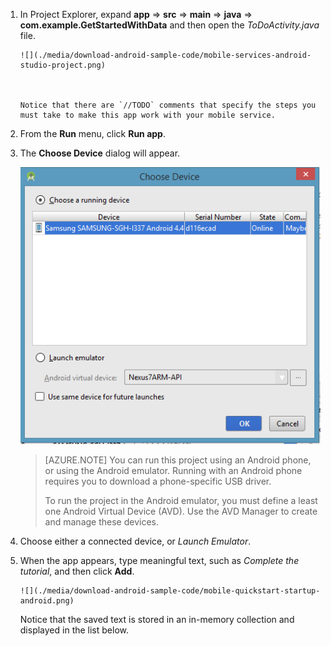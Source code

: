 1. In Project Explorer, expand **app** => **src** => **main** => **java** => **com.example.GetStartedWithData** and then open the *ToDoActivity.java* file.

       ![](./media/download-android-sample-code/mobile-services-android-studio-project.png)



       Notice that there are `//TODO` comments that specify the steps you must take to make this app work with your mobile service.

1. From the **Run** menu, click **Run app**.

2. The **Choose Device** dialog will appear.

    ![](./media/mobile-services-android-run-sample-code/android-studio-choose-device.png)


    > [AZURE.NOTE] You can run this project using an Android phone, or using the Android emulator. Running with an Android phone  requires you to download a phone-specific USB driver.
    >
    > To run the project in the Android emulator, you must define a least one Android Virtual Device (AVD). Use the AVD Manager to create and manage these devices.

1. Choose either a connected device, or *Launch Emulator*.

2. When the app appears, type meaningful text, such as *Complete the tutorial*, and then click **Add**.

       ![](./media/download-android-sample-code/mobile-quickstart-startup-android.png)

    Notice that the saved text is stored in an in-memory collection and displayed in the list below.
